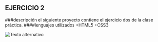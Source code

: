 ## EJERCICIO 2
###descripción
el siguiente proyecto contiene el ejercicio dos de la clase práctica.
####lenguajes utilizados
+HTML5
+CSS3

![Texto alternativo](/ruta/a/la/imagen.png "Título alternativo")
